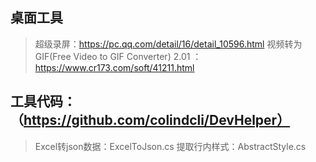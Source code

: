 ## 桌面工具

> 超级录屏：https://pc.qq.com/detail/16/detail_10596.html
> 视频转为GIF(Free Video to GIF Converter) 2.01 ：https://www.cr173.com/soft/41211.html


## 工具代码：（https://github.com/colindcli/DevHelper）

> Excel转json数据：ExcelToJson.cs
> 提取行内样式：AbstractStyle.cs